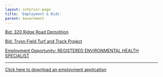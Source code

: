 ```yaml
---
layout: interior-page
title: 'Employment & Bids'
parent: Government
---
```


[Bid: 320 Ridge Road Demolition](https://storage.googleapis.com/static.rutherford-nj.com/finance/Employment/BidNotice320RidgeRoadDemolition3.17.17.pdf)

[Bid: Tryon Field Turf and Track Project](https://storage.googleapis.com/static.rutherford-nj.com/finance/Employment/BidNoticeAdvertisementTryonField3.17.17.pdf)

[Employment Opportunity: REGISTERED ENVIRONMENTAL HEALTH SPECIALIST](https://storage.googleapis.com/static.rutherford-nj.com/finance/Employment/REHSJobAnnouncement.pdf)

---

[Click here to download an employment application](http://static.rutherford-nj.com/borough-clerk/permits-licenses/Employment%20Application.pdf)
